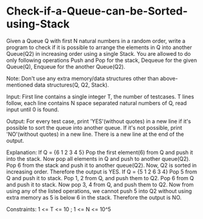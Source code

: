 # Check-if-a-Queue-can-be-Sorted-using-Stack

Given a Queue Q with first N natural numbers in a random order, write a program to check if it is possible to arrange the elements in Q into another Queue(Q2) in increasing order using a single Stack. You are allowed to do only following operations Push and Pop for the stack, Dequeue for the given Queue(Q), Enqueue for the another Queue(Q2).

Note: Don't use any extra memory/data structures other than above-mentioned data structures(Q, Q2, Stack).

Input:
First line contains a single integer T, the number of testcases. T lines follow, each line contains N space separated natural numbers of Q, read input until 0 is found.

Output:
For every test case, print 'YES'(without quotes) in a new line if it's possible to sort the queue into another queue. If it's not possible, print 'NO'(without quotes) in a new line.
There is a new line at the end of the output.

Explanation:
If Q = {6 1 2 3 4 5}
Pop the first element(6) from Q and push it into the stack.
Now pop all elements in Q and push to another queue(Q2).
Pop 6 from the stack and push it to another queue(Q2).
Now, Q2 is sorted in increasing order. Therefore the output is YES.
If Q = {5 1 2 6 3 4}
Pop 5 from Q and push it to stack.
Pop 1, 2 from Q, and push them to Q2.
Pop 6 from Q and push it to stack.
Now pop 3, 4 from Q, and push them to Q2.
Now from using any of the listed operations, we cannot push 5 into Q2 without using extra memory as 5 is below 6 in the stack. Therefore the output is NO.

Constraints:
1 <= T <= 10 ;
1 <= N <= 10^5
